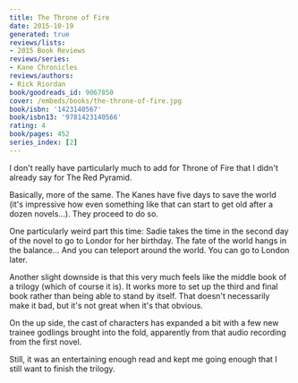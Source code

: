 ```yaml
---
title: The Throne of Fire
date: 2015-10-19
generated: true
reviews/lists:
- 2015 Book Reviews
reviews/series:
- Kane Chronicles
reviews/authors:
- Rick Riordan
book/goodreads_id: 9067850
cover: /embeds/books/the-throne-of-fire.jpg
book/isbn: '1423140567'
book/isbn13: '9781423140566'
rating: 4
book/pages: 452
series_index: [2]
---
```

I don't really have particularly much to add for Throne of Fire that I didn't already say for The Red Pyramid.  

Basically, more of the same. The Kanes have five days to save the world (it's impressive how even something like that can start to get old after a dozen novels...). They proceed to do so.  

<!--more-->

One particularly weird part this time: Sadie takes the time in the second day of the novel to go to Londor for her birthday. The fate of the world hangs in the balance... And you can teleport around the world. You can go to London later.  

Another slight downside is that this very much feels like the middle book of a trilogy (which of course it is). It works more to set up the third and final book rather than being able to stand by itself. That doesn't necessarily make it bad, but it's not great when it's that obvious.  

On the up side, the cast of characters has expanded a bit with a few new trainee godlings brought into the fold, apparently from that audio recording from the first novel.  

Still, it was an entertaining enough read and kept me going enough that I still want to finish the trilogy.